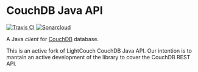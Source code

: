 CouchDB Java API
================

[![Travis CI](https://api.travis-ci.org/IndabaConsultores/LightCouch.svg?branch=master)](https://travis-ci.org/IndabaConsultores/LightCouch)
[![Sonarcloud](https://sonarcloud.io/api/badges/gate?key=es.indaba:lightcouch)](https://sonarcloud.io/dashboard?id=es.indaba:lightcouch)


A Java _client_ for [CouchDB](http://couchdb.apache.org/) database.

This is an active fork of LightCouch CouchDB Java API. Our intention is to mantain an active development of the library to cover the CouchDB REST API.
